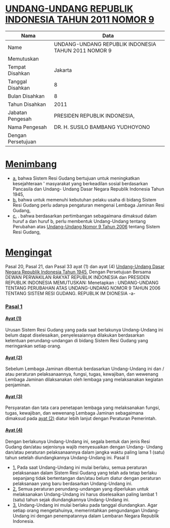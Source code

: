 # [UNDANG-UNDANG REPUBLIK INDONESIA TAHUN 2011 NOMOR 9](http://example.org/legal/document/uu/2011/9)

| Nama | Data |
| ------ | ----- |
|Name|UNDANG-UNDANG REPUBLIK INDONESIA TAHUN 2011 NOMOR 9|
|Memutuskan||
|Tempat Disahkan|Jakarta|
|Tanggal Disahkan|8|
|Bulan Disahkan|8|
|Tahun Disahkan|2011|
|Jabatan Pengesah|PRESIDEN REPUBLIK INDONESIA,|
|Nama Pengesah|DR. H. SUSILO BAMBANG YUDHOYONO|
|Dengan Persetujuan||
# [Menimbang](http://example.org/legal/document/uu/2011/9/menimbang)

* [a.](http://example.org/legal/document/uu/2011/9/menimbang/point/a) bahwa Sistem Resi Gudang bertujuan untuk meningkatkan kesejahteraan ' masyarakat yang berkeadilan sosial berdasarkan Pancasila dan Undang- Undang Dasar Negara Republik Indonesia Tahun 1945,
* [b.](http://example.org/legal/document/uu/2011/9/menimbang/point/b) bahwa untuk memenuhi kebutuhan pelaku usaha di bidang Sistem Resi Gudang perlu adanya pengaturan mengenai Lembaga Jaminan Resi Gudang,
* [c.](http://example.org/legal/document/uu/2011/9/menimbang/point/c) . bahwa berdasarkan pertimbangan sebagaimana dimaksud dalam huruf a dan huruf b, perlu membentuk Undang-Undang tentang Perubahan atas [Undang-Undang Nomor 9 Tahun 2006](http://example.org/legal/document/uu/2006/9) tentang Sistem Resi Gudang,
# [Mengingat](http://example.org/legal/document/uu/2011/9/mengingat)
Pasal 20, Pasal 21, dan Pasal 33 ayat (1) dan ayat (4) [Undang-Undang Dasar Negara Republik Indonesia Tahun 1945](http://example.org/legal/document/uu), Dengan Persetujuan Bersama DEWAN PERWAKILAN RAKYAT REPUBLIK INDONESIA dan PRESIDEN REPUBLIK INDONESIA MEMUTUSKAN: Menetapkan : UNDANG-UNDANG TENTANG PERUBAHAN ATAS UNDANG-UNDANG NOMOR 9 TAHUN 2006 TENTANG SISTEM RESI GUDANG. REPUBLIK IM DIONESIA -a-

### [Pasal 1](http://example.org/legal/document/uu/2011/9/pasal/0001)

#### [Ayat (1)](http://example.org/legal/document/uu/2011/9/pasal/0001/version/20110808/ayat/0001)
Urusan Sistem Resi Gudang yang pada saat berlakunya Undang-Undang ini belum dapat diselesaikan, penyelesaiannya dilakukan berdasarkan ketentuan perundang-undangan di bidang Sistem Resi Gudang yang meringankan setiap orang.

#### [Ayat (2)](http://example.org/legal/document/uu/2011/9/pasal/0001/version/20110808/ayat/0002)
Sebelum Lembaga Jaminan dibentuk berdasarkan Undang-Undang ini dan / atau peraturan pelaksanaannya, fungsi, tugas, kewajiban, dan wewenang Lembaga Jaminan dilaksanakan oleh lembaga yang melaksanakan kegiatan penjaminan.

#### [Ayat (3)](http://example.org/legal/document/uu/2011/9/pasal/0001/version/20110808/ayat/0003)
Persyaratan dan tata cara penetapan lembaga yang melaksanakan fungsi, tugas, kewajiban, dan wewenang Lembaga Jaminan sebagaimana dimaksud pada [ayat (2)](http://example.org/legal/document/uu/2011/9/pasal/0001/version/20110808/ayat/0002) diatur lebih lanjut dengan Peraturan Pemerintah.

#### [Ayat (4)](http://example.org/legal/document/uu/2011/9/pasal/0001/version/20110808/ayat/0004)
Dengan berlakunya Undang-Undang ini, segala bentuk dan jenis Resi Gudang dan/atau sejenisnya wajib menyesuaikan dengan Undang- Undang dan/atau peraturan pelaksanaannya dalam jangka waktu paling lama 1 (satu) tahun setelah diundangkannya Undang-Undang ini. Pasal II
* [1.](http://example.org/legal/document/uu/2011/9/pasal/0001/version/20110808/ayat/0004/point/0001) Pada saat Undang-Undang ini mulai berlaku, semua peraturan pelaksanaan dalam Sistem Resi Gudang yang telah ada tetap berlaku sepanjang tidak bertentangan dan/atau belum diatur dengan peraturan pelaksanaan yang baru berdasarkan Undang-Undang ini.
* [2.](http://example.org/legal/document/uu/2011/9/pasal/0001/version/20110808/ayat/0004/point/0002) Semua peraturan perundang-undangan yang diperlukan untuk melaksanakan Undang-Undang ini harus diselesaikan paling lambat 1 (satu) tahun sejak diundangkannya Undang-Undang ini.
* [3.](http://example.org/legal/document/uu/2011/9/pasal/0001/version/20110808/ayat/0004/point/0003) Undang-Undang ini mulai berlaku pada tanggal diundangkan. Agar setiap orang mengetahuinya, memerintahkan pengundangan Undang-Undang ini dengan penempatannya dalam Lembaran Negara Republik Indonesia.
